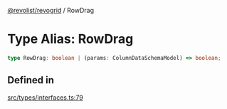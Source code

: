 [@revolist/revogrid](README.md) / RowDrag

# Type Alias: RowDrag

```ts
type RowDrag: boolean | (params: ColumnDataSchemaModel) => boolean;
```

## Defined in

[src/types/interfaces.ts:79](https://github.com/revolist/revogrid/blob/baf80d21081b40195ffd6e11abd1249f2fd26dae/src/types/interfaces.ts#L79)
